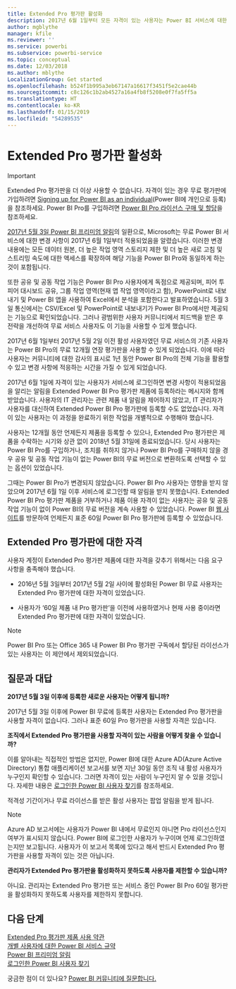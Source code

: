 ```yaml
---
title: Extended Pro 평가판 활성화
description: 2017년 6월 1일부터 모든 자격이 있는 사용자는 Power BI 서비스에 대한 Extended Pro 평가판에 참여할 수 있게 됩니다.
author: mgblythe
manager: kfile
ms.reviewer: ''
ms.service: powerbi
ms.subservice: powerbi-service
ms.topic: conceptual
ms.date: 12/03/2018
ms.author: mblythe
LocalizationGroup: Get started
ms.openlocfilehash: b524f1b995a3eb67147a16617f3451f5e2cae44b
ms.sourcegitcommit: c8c126c1b2ab4527a16a4fb8f5208e0f7fa5ff5a
ms.translationtype: HT
ms.contentlocale: ko-KR
ms.lasthandoff: 01/15/2019
ms.locfileid: "54289535"
---
```

# <a name="extended-pro-trial-activation"></a>Extended Pro 평가판 활성화

> [!IMPORTANT]
> Extended Pro 평가판을 더 이상 사용할 수 없습니다. 자격이 있는 경우 무료 평가판에 가입하려면 [Signing up for Power BI as an individual](service-self-service-signup-for-power-bi.md)(Power BI에 개인으로 등록)을 참조하세요. Power BI Pro를 구입하려면 [Power BI Pro 라이선스 구매 및 할당](service-admin-purchasing-power-bi-pro.md)을 참조하세요.

[2017년 5월 3일 Power BI 프리미엄 알림](https://powerbi.microsoft.com/blog/microsoft-accelerates-modern-bi-adoption-with-power-bi-premium/)의 일환으로, Microsoft는 무료 Power BI 서비스에 대한 변경 사항이 2017년 6월 1일부터 적용되었음을 알렸습니다. 이러한 변경 내용에는 모든 데이터 원본, 더 높은 작업 영역 스토리지 제한 및 더 높은 새로 고침 및 스트리밍 속도에 대한 액세스를 확장하여 해당 기능을 Power BI Pro와 동일하게 하는 것이 포함됩니다.

또한 공유 및 공동 작업 기능은 Power BI Pro 사용자에게 독점으로 제공되며, 피어 투 피어 대시보드 공유, 그룹 작업 영역(현재 앱 작업 영역이라고 함), PowerPoint로 내보내기 및 Power BI 앱을 사용하여 Excel에서 분석을 포함한다고 발표하였습니다. 5월 3일 통신에서는 CSV/Excel 및 PowerPoint로 내보내기가 Power BI Pro에서만 제공되는 기능으로 확인되었습니다. 그러나 광범위한 사용자 커뮤니티에서 피드백을 받은 후 전략을 개선하여 무료 서비스 사용자도 이 기능을 사용할 수 있게 했습니다.

2017년 6월 1일부터 2017년 5월 2일 이전 활성 사용자였던 무료 서비스의 기존 사용자는 Power BI Pro의 무료 12개월 연장 평가판을 사용할 수 있게 되었습니다. 이에 따라 사용자는 커뮤니티에 대한 감사의 표시로 1년 동안 Power BI Pro의 전체 기능을 활용할 수 있고 변경 사항에 적응하는 시간을 가질 수 있게 되었습니다.

2017년 6월 1일에 자격이 있는 사용자가 서비스에 로그인하면 변경 사항이 적용되었음을 알리는 알림을 Extended Power BI Pro 평가판 제품에 등록하라는 메시지와 함께 받았습니다. 사용자의 IT 관리자는 관련 제품 내 알림을 제어하지 않았고, IT 관리자가 사용자를 대신하여 Extended Power BI Pro 평가판에 등록할 수도 없었습니다. 자격이 있는 사용자는 이 과정을 완료하기 위한 작업을 개별적으로 수행해야 했습니다.

사용자는 12개월 동안 언제든지 제품을 등록할 수 있으나, Extended Pro 평가판은 제품을 수락하는 시기와 상관 없이 2018년 5월 31일에 종료되었습니다. 당시 사용자는 Power BI Pro를 구입하거나, 조치를 취하지 않거나 Power BI Pro를 구매하지 않을 경우 공유 및 공동 작업 기능이 없는 Power BI의 무료 버전으로 변환하도록 선택할 수 있는 옵션이 있었습니다.

그때는 Power BI Pro가 변경되지 않았습니다. Power BI Pro 사용자는 영향을 받지 않았으며 2017년 6월 1일 이후 서비스에 로그인할 때 알림을 받지 못했습니다. Extended Power BI Pro 평가판 제품을 거부하거나 제품 이용 자격이 없는 사용자는 공유 및 공동 작업 기능이 없이 Power BI의 무료 버전을 계속 사용할 수 있었습니다. Power BI [웹 사이트](https://powerbi.microsoft.com/get-started/)를 방문하여 언제든지 표준 60일 Power BI Pro 평가판에 등록할 수 있었습니다.

## <a name="eligibility-for-extended-pro-trial"></a>Extended Pro 평가판에 대한 자격

사용자 계정이 Extended Pro 평가판 제품에 대한 자격을 갖추기 위해서는 다음 요구 사항을 충족해야 했습니다.

* 2016년 5월 3일부터 2017년 5월 2일 사이에 활성화된 Power BI 무료 사용자는 Extended Pro 평가판에 대한 자격이 있었습니다.

* 사용자가 ‘60일 제품 내 Pro 평가판’을 이전에 사용하였거나 현재 사용 중이라면 Extended Pro 평가판에 대한 자격이 있었습니다.

> [!NOTE]
> Power BI Pro 또는 Office 365 내 Power BI Pro 평가판 구독에서 할당된 라이선스가 있는 사용자는 이 제안에서 제외되었습니다.

## <a name="frequently-asked-questions"></a>질문과 대답

**2017년 5월 3일 이후에 등록한 새로운 사용자는 어떻게 됩니까?**

2017년 5월 3일 이후에 Power BI 무료에 등록한 사용자는 Extended Pro 평가판을 사용할 자격이 없습니다. 그러나 표준 60일 Pro 평가판을 사용할 자격은 있습니다.

**조직에서 Extended Pro 평가판을 사용할 자격이 있는 사람을 어떻게 찾을 수 있습니까?**

이를 알아내는 직접적인 방법은 없지만, Power BI에 대한 Azure AD(Azure Active Directory) 통합 애플리케이션 보고서를 보면 지난 30일 동안 조직 내 활성 사용자가 누구인지 확인할 수 있습니다. 그러면 자격이 있는 사람이 누구인지 알 수 있을 것입니다. 자세한 내용은 [로그인한 Power BI 사용자 찾기](service-admin-access-usage.md)를 참조하세요.

적격성 기간이거나 무료 라이선스를 받은 활성 사용자는 팝업 알림을 받게 됩니다.

> [!NOTE]
> Azure AD 보고서에는 사용자가 Power BI 내에서 무료인지 아니면 Pro 라이선스인지 여부가 표시되지 않습니다. Power BI에 로그인한 사용자가 누구이며 언제 로그인하였는지만 보고됩니다. 사용자가 이 보고서 목록에 있다고 해서 반드시 Extended Pro 평가판을 사용할 자격이 있는 것은 아닙니다.

**관리자가 Extended Pro 평가판을 활성화하지 못하도록 사용자를 제한할 수 있습니까?**

아니요. 관리자는 Extended Pro 평가판 또는 서비스 중인 Power BI Pro 60일 평가판을 활성화하지 못하도록 사용자를 제한하지 못합니다.

## <a name="next-steps"></a>다음 단계

[Extended Pro 평가판 제품 사용 약관](https://aka.ms/power-bi-trial)  
[개별 사용자에 대한 Power BI 서비스 규약](https://powerbi.microsoft.com/terms-of-service/)  
[Power BI 프리미엄 알림](https://aka.ms/pbipremium-announcement)  
[로그인한 Power BI 사용자 찾기](service-admin-access-usage.md)

궁금한 점이 더 있나요? [Power BI 커뮤니티에 질문합니다.](https://community.powerbi.com/)